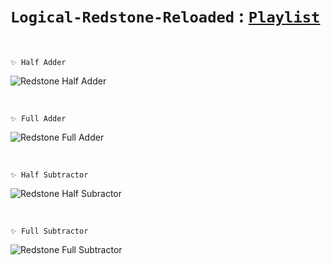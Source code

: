 # `Logical-Redstone-Reloaded` : [`Playlist`](https://www.youtube.com/playlist?list=PL5LiOvrbVo8keeEWRZVaHfprU4zQTCsV4)

<br>

    ✨ Half Adder

![Redstone Half Adder](https://github.com/imvickykumar999/Logical-Redstone-Reloaded/assets/50515418/11a7af02-461e-4edb-b40c-b8fc51ff4a96)

<br>

    ✨ Full Adder

![Redstone Full Adder](https://github.com/imvickykumar999/Logical-Redstone-Reloaded/assets/50515418/c61c88b0-8335-4ed7-9423-1a083f1525eb)

<br>

    ✨ Half Subtractor

![Redstone Half Subractor](https://github.com/imvickykumar999/Logical-Redstone-Reloaded/assets/50515418/1e233077-0e17-4dc8-ae44-c6e366b8db12)

<br>

    ✨ Full Subtractor

![Redstone Full Subtractor](https://github.com/imvickykumar999/Logical-Redstone-Reloaded/assets/50515418/166d00cf-041a-4fdf-8b2f-322d3d636f1c)
